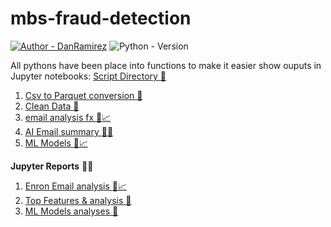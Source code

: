 # mbs-fraud-detection
[![Author - DanRamirez](https://img.shields.io/badge/Author-DanRamirez-2ea44f?style=for-the-badge)](https://github.com/Dandata0101)
![Python - Version](https://img.shields.io/badge/PYTHON-3.11-red?style=for-the-badge&logo=python&logoColor=white)

All pythons have been place into functions to make it easier show ouputs in Jupyter notebooks:
[Script Directory :file_folder:](https://github.com/Dandata0101/mbs-fraud-detection/tree/main/scripts)
1. [Csv to Parquet conversion :floppy_disk:](https://github.com/Dandata0101/mbs-fraud-detection/blob/main/scripts/csvtopaquet.py)
2. [Clean Data :broom:](https://github.com/Dandata0101/mbs-fraud-detection/blob/main/scripts/dataclean.py)
3. [email analysis fx :email::chart_with_upwards_trend:](https://github.com/Dandata0101/mbs-fraud-detection/blob/main/scripts/emailfx.py)
4. [AI Email summary :robot::email:](https://github.com/Dandata0101/mbs-fraud-detection/blob/main/scripts/emailsummary.py)
5. [ML Models :robot::chart_with_upwards_trend:](https://github.com/Dandata0101/mbs-fraud-detection/blob/main/scripts/models.py) 



**Jupyter Reports** :blue_book::snake:
1. [Enron Email analysis :email::chart_with_upwards_trend:](https://github.com/Dandata0101/mbs-fraud-detection/blob/main/Classwork_day01.ipynb)
2. [Top Features & analysis :green_book:](https://github.com/Dandata0101/mbs-fraud-detection/blob/main/Classwork_day02.ipynb)
3.  [ML Models analyses :robot:](https://github.com/Dandata0101/mbs-fraud-detection/blob/main/Classwork_day03.ipynb)